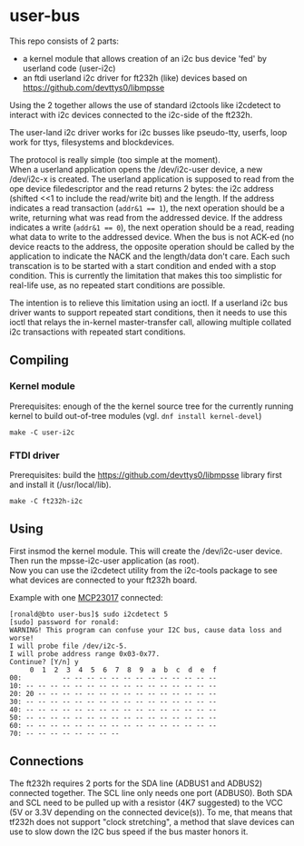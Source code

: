 # user-bus

This repo consists of 2 parts:
- a kernel module that allows creation of an i2c bus device 'fed' by userland code (user-i2c)
- an ftdi userland i2c driver for ft232h (like) devices based on https://github.com/devttys0/libmpsse

Using the 2 together allows the use of standard i2ctools like i2cdetect to interact with i2c devices connected to the i2c-side of the ft232h.

The user-land i2c driver works for i2c busses like pseudo-tty, userfs, loop work for ttys, filesystems and blockdevices.

The protocol is really simple (too simple at the moment).  
When a userland application opens the /dev/i2c-user device, a new /dev/i2c-x is created. The userland application is supposed to read from the ope
device filedescriptor and the read returns 2 bytes: the i2c address (shifted <<1 to include the read/write bit) and the length. If the address indicates a read
transaction (`addr&1 == 1`), the next operation should be a write, returning what was read from the addressed device. If the address indicates a write (`addr&1 == 0`),
the next operation should be a read, reading what data to write to the addressed device. When the bus is not ACK-ed (no device reacts to the address, the opposite
operation should be called by the application to indicate the NACK and the length/data don't care. Each such transcation is to be started with a start condition
and ended with a stop condition. This is currently the limitation that makes this too simplistic for real-life use, as no repeated start conditions are possible.

The intention is to relieve this limitation using an ioctl. If a userland i2c bus driver wants to support repeated start conditions, then it needs to use this ioctl
that relays the in-kernel master-transfer call, allowing multiple collated i2c transactions with repeated start conditions.

## Compiling

### Kernel module
Prerequisites: enough of the the kernel source tree for the currently running kernel to build out-of-tree modules (vgl. `dnf install kernel-devel`)

`make -C user-i2c`

### FTDI driver
Prerequisites: build the https://github.com/devttys0/libmpsse library first and install it (/usr/local/lib).

`make -C ft232h-i2c`

## Using

First insmod the kernel module. This will create the /dev/i2c-user device. Then run the mpsse-i2c-user application (as root).  
Now you can use the i2cdetect utility from the i2c-tools package to see what devices are connected to your ft232h board.

Example with one [MCP23017](http://ww1.microchip.com/downloads/en/DeviceDoc/20001952C.pdf) connected:
```
[ronald@bto user-bus]$ sudo i2cdetect 5
[sudo] password for ronald: 
WARNING! This program can confuse your I2C bus, cause data loss and worse!
I will probe file /dev/i2c-5.
I will probe address range 0x03-0x77.
Continue? [Y/n] y
     0  1  2  3  4  5  6  7  8  9  a  b  c  d  e  f
00:          -- -- -- -- -- -- -- -- -- -- -- -- -- 
10: -- -- -- -- -- -- -- -- -- -- -- -- -- -- -- -- 
20: 20 -- -- -- -- -- -- -- -- -- -- -- -- -- -- -- 
30: -- -- -- -- -- -- -- -- -- -- -- -- -- -- -- -- 
40: -- -- -- -- -- -- -- -- -- -- -- -- -- -- -- -- 
50: -- -- -- -- -- -- -- -- -- -- -- -- -- -- -- -- 
60: -- -- -- -- -- -- -- -- -- -- -- -- -- -- -- -- 
70: -- -- -- -- -- -- -- --                         
```

## Connections

The ft232h requires 2 ports for the SDA line (ADBUS1 and ADBUS2) connected together. The SCL line only needs one port (ADBUS0). Both SDA and SCL need to be pulled
up with a resistor (4K7 suggested) to the VCC (5V or 3.3V depending on the connected device(s)). To me, that means that tf232h does not support "clock stretching",
a method that slave devices can use to slow down the I2C bus speed if the bus master honors it.

